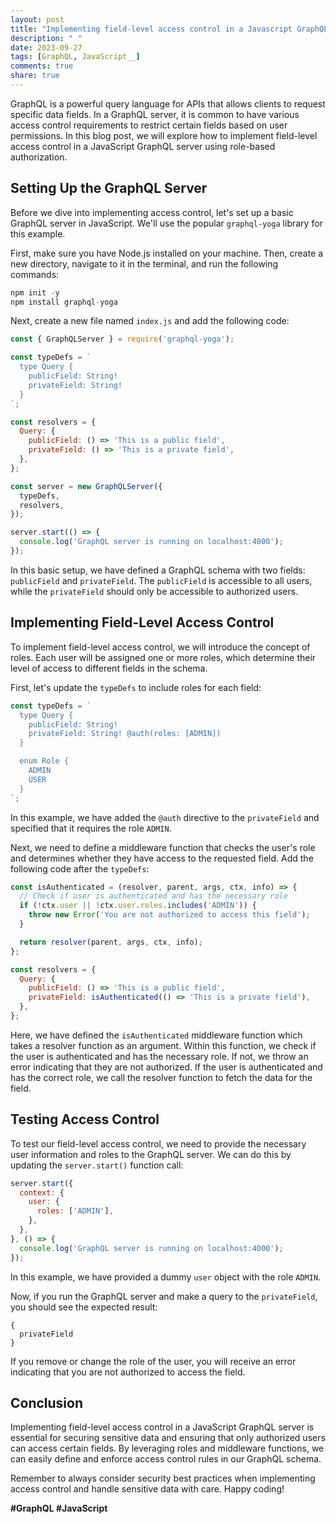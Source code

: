 ```yaml
---
layout: post
title: "Implementing field-level access control in a Javascript GraphQL server"
description: " "
date: 2023-09-27
tags: [GraphQL, JavaScript__]
comments: true
share: true
---
```


GraphQL is a powerful query language for APIs that allows clients to request specific data fields. In a GraphQL server, it is common to have various access control requirements to restrict certain fields based on user permissions. In this blog post, we will explore how to implement field-level access control in a JavaScript GraphQL server using role-based authorization.

## Setting Up the GraphQL Server

Before we dive into implementing access control, let's set up a basic GraphQL server in JavaScript. We'll use the popular `graphql-yoga` library for this example.

First, make sure you have Node.js installed on your machine. Then, create a new directory, navigate to it in the terminal, and run the following commands:

```javascript
npm init -y
npm install graphql-yoga
```

Next, create a new file named `index.js` and add the following code:

```javascript
const { GraphQLServer } = require('graphql-yoga');

const typeDefs = `
  type Query {
    publicField: String!
    privateField: String!
  }
`;

const resolvers = {
  Query: {
    publicField: () => 'This is a public field',
    privateField: () => 'This is a private field',
  },
};

const server = new GraphQLServer({
  typeDefs,
  resolvers,
});

server.start(() => {
  console.log('GraphQL server is running on localhost:4000');
});
```

In this basic setup, we have defined a GraphQL schema with two fields: `publicField` and `privateField`. The `publicField` is accessible to all users, while the `privateField` should only be accessible to authorized users.

## Implementing Field-Level Access Control

To implement field-level access control, we will introduce the concept of roles. Each user will be assigned one or more roles, which determine their level of access to different fields in the schema.

First, let's update the `typeDefs` to include roles for each field:

```javascript
const typeDefs = `
  type Query {
    publicField: String!
    privateField: String! @auth(roles: [ADMIN])
  }

  enum Role {
    ADMIN
    USER
  }
`;
```

In this example, we have added the `@auth` directive to the `privateField` and specified that it requires the role `ADMIN`.

Next, we need to define a middleware function that checks the user's role and determines whether they have access to the requested field. Add the following code after the `typeDefs`:

```javascript
const isAuthenticated = (resolver, parent, args, ctx, info) => {
  // Check if user is authenticated and has the necessary role
  if (!ctx.user || !ctx.user.roles.includes('ADMIN')) {
    throw new Error('You are not authorized to access this field');
  }

  return resolver(parent, args, ctx, info);
};

const resolvers = {
  Query: {
    publicField: () => 'This is a public field',
    privateField: isAuthenticated(() => 'This is a private field'),
  },
};
```

Here, we have defined the `isAuthenticated` middleware function which takes a resolver function as an argument. Within this function, we check if the user is authenticated and has the necessary role. If not, we throw an error indicating that they are not authorized. If the user is authenticated and has the correct role, we call the resolver function to fetch the data for the field.

## Testing Access Control

To test our field-level access control, we need to provide the necessary user information and roles to the GraphQL server. We can do this by updating the `server.start()` function call:

```javascript
server.start({
  context: {
    user: {
      roles: ['ADMIN'],
    },
  },
}, () => {
  console.log('GraphQL server is running on localhost:4000');
});
```

In this example, we have provided a dummy `user` object with the role `ADMIN`.

Now, if you run the GraphQL server and make a query to the `privateField`, you should see the expected result:

```
{
  privateField
}
```

If you remove or change the role of the user, you will receive an error indicating that you are not authorized to access the field.

## Conclusion

Implementing field-level access control in a JavaScript GraphQL server is essential for securing sensitive data and ensuring that only authorized users can access certain fields. By leveraging roles and middleware functions, we can easily define and enforce access control rules in our GraphQL schema.

Remember to always consider security best practices when implementing access control and handle sensitive data with care. Happy coding!

__#GraphQL #JavaScript__